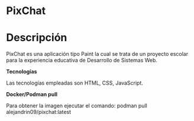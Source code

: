 # PixChat

# Descripción

PixChat es una aplicación tipo Paint la cual se trata de un proyecto escolar para la experiencia educativa de Desarrollo de Sistemas Web.

**Tecnologías**

Las tecnologías empleadas son HTML, CSS, JavaScript.

**Docker/Podman pull**

Para obtener la imagen ejecutar el comando:
podman pull alejandrin09/pixchat:latest
